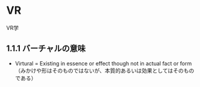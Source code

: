 # VR
VR学

## 1.1.1 バーチャルの意味

* Virtural = Existing in essence or effect though not in actual fact or form（みかけや形はそのものではないが、本質的あるいは効果としてはそのものである）